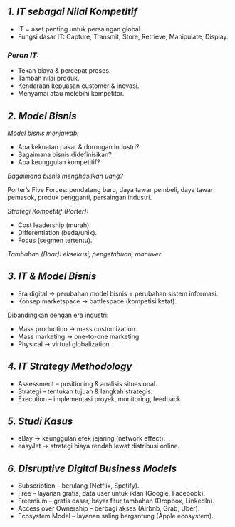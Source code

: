 ## *1. IT sebagai Nilai Kompetitif*

- IT = aset penting untuk persaingan global.
- Fungsi dasar IT: Capture, Transmit, Store, Retrieve, Manipulate, Display.

### *Peran IT:*

- Tekan biaya & percepat proses.
- Tambah nilai produk.
- Kendaraan kepuasan customer & inovasi.
- Menyamai atau melebihi kompetitor.

## *2. Model Bisnis*

*Model bisnis menjawab:*

- Apa kekuatan pasar & dorongan industri?
- Bagaimana bisnis didefinisikan?
- Apa keunggulan kompetitif?

*Bagaimana bisnis menghasilkan uang?*

Porter’s Five Forces: pendatang baru, daya tawar pembeli, daya tawar pemasok, produk pengganti, persaingan industri.

*Strategi Kompetitif (Porter):*

- Cost leadership (murah).
- Differentiation (beda/unik).
- Focus (segmen tertentu).

*Tambahan (Boar): eksekusi, pengetahuan, manuver.*

## *3. IT & Model Bisnis*

- Era digital → perubahan model bisnis = perubahan sistem informasi.
- Konsep marketspace → battlespace (kompetisi ketat).

 Dibandingkan dengan era industri:
- Mass production → mass customization.
- Mass marketing → one-to-one marketing.
- Physical → virtual globalization.

## *4. IT Strategy Methodology*

- Assessment – positioning & analisis situasional.
- Strategi – tentukan tujuan & langkah strategis.
- Execution – implementasi proyek, monitoring, feedback.

## *5. Studi Kasus*

- eBay → keunggulan efek jejaring (network effect).
- easyJet → strategi biaya rendah lewat distribusi online.

## *6. Disruptive Digital Business Models*

- Subscription – berulang (Netflix, Spotify).
- Free – layanan gratis, data user untuk iklan (Google, Facebook).
- Freemium – gratis dasar, bayar fitur tambahan (Dropbox, LinkedIn).
- Access over Ownership – berbagi akses (Airbnb, Grab, Uber).
- Ecosystem Model – layanan saling bergantung (Apple ecosystem).